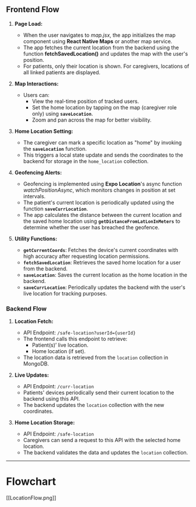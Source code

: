 ## **Frontend Flow**

1. **Page Load:**
    
    - When the user navigates to _map.jsx_, the app initializes the map component using **React Native Maps** or another map service.
    - The app fetches the current location from the backend using the function **fetchSavedLocation()** and updates the map with the user's position.
    - For patients, only their location is shown. For caregivers, locations of all linked patients are displayed.
2. **Map Interactions:**
    
    - Users can:
        - View the real-time position of tracked users.
        - Set the home location by tapping on the map (caregiver role only) using **`saveLocation`**.
        - Zoom and pan across the map for better visibility.
3. **Home Location Setting:**
    
    - The caregiver can mark a specific location as "home" by invoking the **`saveLocation`** function.
    - This triggers a local state update and sends the coordinates to the backend for storage in the `home_location` collection.
4. **Geofencing Alerts:**
    
    - Geofencing is implemented using **Expo Location**'s async function _watchPositionAsync_, which monitors changes in position at set intervals.
    - The patient's current location is periodically updated using the function **`saveCurrLocation`**.
    - The app calculates the distance between the current location and the saved home location using **`getDistanceFromLatLonInMeters`** to determine whether the user has breached the geofence.
5. **Utility Functions:**
    
    - **`getCurrentCoords`**: Fetches the device's current coordinates with high accuracy after requesting location permissions.
    - **`fetchSavedLocation`**: Retrieves the saved home location for a user from the backend.
    - **`saveLocation`**: Saves the current location as the home location in the backend.
    - **`saveCurrLocation`**: Periodically updates the backend with the user's live location for tracking purposes.

### **Backend Flow**

1. **Location Fetch:**
    
    - API Endpoint: `/safe-location?userId={userId}`
    - The frontend calls this endpoint to retrieve:
        - Patient(s)’ live location.
        - Home location (if set).
    - The location data is retrieved from the `location` collection in MongoDB.
2. **Live Updates:**
    
    - API Endpoint: `/curr-location`
    - Patients' devices periodically send their current location to the backend using this API.
    - The backend updates the `location` collection with the new coordinates.
3. **Home Location Storage:**
    
    - API Endpoint: `/safe-location`
    - Caregivers can send a request to this API with the selected home location.
    - The backend validates the data and updates the `location` collection.
---



# Flowchart
[[LocationFlow.png]]


